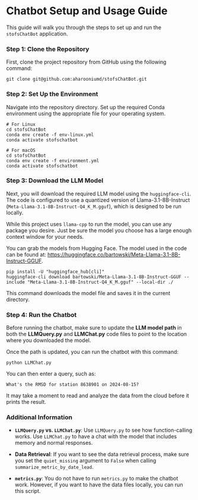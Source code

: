 # Chatbot Setup and Usage Guide

This guide will walk you through the steps to set up and run the `stofsChatBot` application.

### Step 1: Clone the Repository

First, clone the project repository from GitHub using the following command:

```
git clone git@github.com:aharooniumd/stofsChatBot.git
```
### Step 2: Set Up the Environment

Navigate into the repository directory. Set up the required Conda environment using the appropriate file for your operating system. 

```
# For Linux 
cd stofsChatBot 
conda env create -f env-linux.yml 
conda activate stofschatbot
```

```
# For macOS 
cd stofsChatBot 
conda env create -f environment.yml 
conda activate stofschatbot
```

### Step 3: Download the LLM Model

Next, you will download the required LLM model using the `huggingface-cli`. The code is configured to use a quantized version of Llama-3.1-8B-Instruct (`Meta-Llama-3.1-8B-Instruct-Q4_K_M.gguf`), which is designed to be run locally.

While this project uses `llama-cpp` to run the model, you can use any package you desire. Just be sure the model you choose has a large enough context window for your needs.

You can grab the models from Hugging Face. The model used in the code can be found at: <https://huggingface.co/bartowski/Meta-Llama-3.1-8B-Instruct-GGUF>.

```
pip install -U "huggingface_hub[cli]"
huggingface-cli download bartowski/Meta-Llama-3.1-8B-Instruct-GGUF --include "Meta-Llama-3.1-8B-Instruct-Q4_K_M.gguf" --local-dir ./
```
This command downloads the model file and saves it in the current directory.

### Step 4: Run the Chatbot

Before running the chatbot, make sure to update the **LLM model path** in both the **LLMQuery.py** and **LLMChat.py** code files to point to the location where you downloaded the model.

Once the path is updated, you can run the chatbot with this command:

```
python LLMChat.py
```

You can then enter a query, such as:

`What's the RMSD for station 8638901 on 2024-08-15?`

It may take a moment to read and analyze the data from the cloud before it prints the result.

### Additional Information

* **`LLMQuery.py` vs. `LLMChat.py`**: Use `LLMQuery.py` to see how function-calling works. Use `LLMChat.py` to have a chat with the model that includes memory and normal responses.

* **Data Retrieval**: If you want to see the data retrieval process, make sure you set the `quiet_missing` argument to `False` when calling `summarize_metric_by_date_lead`.

* **`metrics.py`**: You do not have to run `metrics.py` to make the chatbot work. However, if you want to have the data files locally, you can run this script.